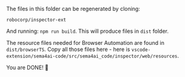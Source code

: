 The files in this folder can be regenerated by cloning:

`robocorp/inspector-ext`

And running: `npm run build`.
This will produce files in `dist` folder.

The resource files needed for Browser Automation are found in `dist/browserTS`.
Copy all those files here - here is `vscode-extension/sema4ai-code/src/sema4ai_code/inspector/web/resources`.

You are DONE! 🚀
